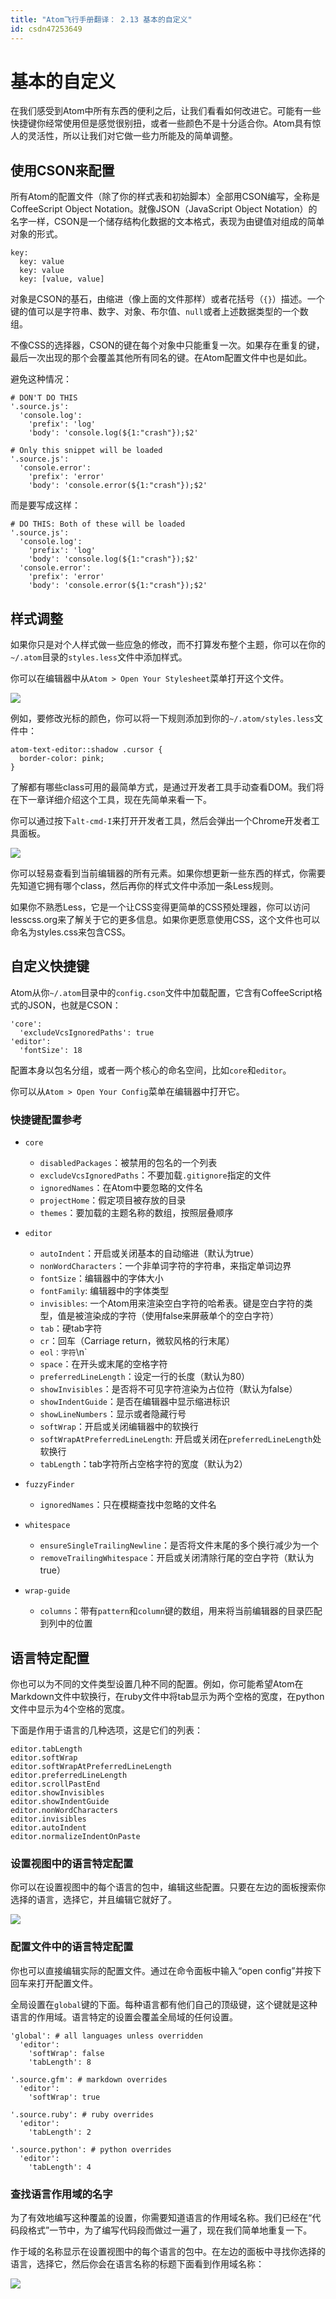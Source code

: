```yaml
---
title: "Atom飞行手册翻译： 2.13 基本的自定义"
id: csdn47253649
---
```


# 基本的自定义

在我们感受到Atom中所有东西的便利之后，让我们看看如何改进它。可能有一些快捷键你经常使用但是感觉很别扭，或者一些颜色不是十分适合你。Atom具有惊人的灵活性，所以让我们对它做一些力所能及的简单调整。

## 使用CSON来配置

所有Atom的配置文件（除了你的样式表和初始脚本）全部用CSON编写，全称是CoffeeScript Object Notation。就像JSON（JavaScript Object Notation）的名字一样，CSON是一个储存结构化数据的文本格式，表现为由键值对组成的简单对象的形式。

```
key:
  key: value
  key: value
  key: [value, value]
```

对象是CSON的基石，由缩进（像上面的文件那样）或者花括号（`{}`）描述。一个键的值可以是字符串、数字、对象、布尔值、`null`或者上述数据类型的一个数组。

不像CSS的选择器，CSON的键在每个对象中只能重复一次。如果存在重复的键，最后一次出现的那个会覆盖其他所有同名的键。在Atom配置文件中也是如此。

避免这种情况：

```
# DON'T DO THIS
'.source.js':
  'console.log':
    'prefix': 'log'
    'body': 'console.log(${1:"crash"});$2'

# Only this snippet will be loaded
'.source.js':
  'console.error':
    'prefix': 'error'
    'body': 'console.error(${1:"crash"});$2'
```

而是要写成这样：

```
# DO THIS: Both of these will be loaded
'.source.js':
  'console.log':
    'prefix': 'log'
    'body': 'console.log(${1:"crash"});$2'
  'console.error':
    'prefix': 'error'
    'body': 'console.error(${1:"crash"});$2'
```

## 样式调整

如果你只是对个人样式做一些应急的修改，而不打算发布整个主题，你可以在你的`~/.atom`目录的`styles.less`文件中添加样式。

你可以在编辑器中从`Atom > Open Your Stylesheet`菜单打开这个文件。

![](../img/33f04dd5173eff6f402a99dc4ee1b2c4.png)

例如，要修改光标的颜色，你可以将一下规则添加到你的`~/.atom/styles.less`文件中：

```
atom-text-editor::shadow .cursor {
  border-color: pink;
}
```

了解都有哪些class可用的最简单方式，是通过开发者工具手动查看DOM。我们将在下一章详细介绍这个工具，现在先简单来看一下。

你可以通过按下`alt-cmd-I`来打开开发者工具，然后会弹出一个Chrome开发者工具面板。

![](../img/ab5df26631e320817313df56110caf30.png)

你可以轻易查看到当前编辑器的所有元素。如果你想更新一些东西的样式，你需要先知道它拥有哪个class，然后再你的样式文件中添加一条Less规则。

如果你不熟悉Less，它是一个让CSS变得更简单的CSS预处理器，你可以访问lesscss.org来了解关于它的更多信息。如果你更愿意使用CSS，这个文件也可以命名为styles.css来包含CSS。

## 自定义快捷键

Atom从你`~/.atom`目录中的`config.cson`文件中加载配置，它含有CoffeeScript格式的JSON，也就是CSON：

```
'core':
  'excludeVcsIgnoredPaths': true
'editor':
  'fontSize': 18
```

配置本身以包名分组，或者一两个核心的命名空间，比如`core`和`editor`。

你可以从`Atom > Open Your Config`菜单在编辑器中打开它。

### 快捷键配置参考

*   `core`

    *   `disabledPackages`：被禁用的包名的一个列表
    *   `excludeVcsIgnoredPaths`：不要加载`.gitignore`指定的文件
    *   `ignoredNames`：在Atom中要忽略的文件名
    *   `projectHome`：假定项目被存放的目录
    *   `themes`：要加载的主题名称的数组，按照层叠顺序
*   `editor`

    *   `autoIndent`：开启或关闭基本的自动缩进（默认为true）
    *   `nonWordCharacters`：一个非单词字符的字符串，来指定单词边界
    *   `fontSize`：编辑器中的字体大小
    *   `fontFamily`: 编辑器中的字体类型
    *   `invisibles`: 一个Atom用来渲染空白字符的哈希表。键是空白字符的类型，值是被渲染成的字符（使用false来屏蔽单个的空白字符）
    *   `tab`：硬tab字符
    *   `cr`：回车（Carriage return，微软风格的行末尾）
    *   `eol：字符`\n`
    *   `space`：在开头或末尾的空格字符
    *   `preferredLineLength`：设定一行的长度（默认为80）
    *   `showInvisibles`：是否将不可见字符渲染为占位符（默认为false）
    *   `showIndentGuide`：是否在编辑器中显示缩进标识
    *   `showLineNumbers`：显示或者隐藏行号
    *   `softWrap`：开启或关闭编辑器中的软换行
    *   `softWrapAtPreferredLineLength`: 开启或关闭在`preferredLineLength`处软换行
    *   `tabLength`：tab字符所占空格字符的宽度（默认为2）
*   `fuzzyFinder`

    *   `ignoredNames`：只在模糊查找中忽略的文件名
*   `whitespace`

    *   `ensureSingleTrailingNewline`：是否将文件末尾的多个换行减少为一个
    *   `removeTrailingWhitespace`：开启或关闭清除行尾的空白字符（默认为true）
*   `wrap-guide`

    *   `columns`：带有`pattern`和`column`键的数组，用来将当前编辑器的目录匹配到列中的位置

## 语言特定配置

你也可以为不同的文件类型设置几种不同的配置。例如，你可能希望Atom在Markdown文件中软换行，在ruby文件中将tab显示为两个空格的宽度，在python文件中显示为4个空格的宽度。

下面是作用于语言的几种选项，这是它们的列表：

```
editor.tabLength
editor.softWrap
editor.softWrapAtPreferredLineLength
editor.preferredLineLength
editor.scrollPastEnd
editor.showInvisibles
editor.showIndentGuide
editor.nonWordCharacters
editor.invisibles
editor.autoIndent
editor.normalizeIndentOnPaste
```

### 设置视图中的语言特定配置

你可以在设置视图中的每个语言的包中，编辑这些配置。只要在左边的面板搜索你选择的语言，选择它，并且编辑它就好了。

![](../img/dd3c9d65b159185aaf29dcb7fbd067a6.png)

### 配置文件中的语言特定配置

你也可以直接编辑实际的配置文件。通过在命令面板中输入“open config”并按下回车来打开配置文件。

全局设置在`global`键的下面。每种语言都有他们自己的顶级键，这个键就是这种语言的作用域。语言特定的设置会覆盖全局域的任何设置。

```
'global': # all languages unless overridden
  'editor':
    'softWrap': false
    'tabLength': 8

'.source.gfm': # markdown overrides
  'editor':
    'softWrap': true

'.source.ruby': # ruby overrides
  'editor':
    'tabLength': 2

'.source.python': # python overrides
  'editor':
    'tabLength': 4
```

### 查找语言作用域的名字

为了有效地编写这种覆盖的设置，你需要知道语言的作用域名称。我们已经在“代码段格式”一节中，为了编写代码段而做过一遍了，现在我们简单地重复一下。

作于域的名称显示在设置视图中的每个语言的包中。在左边的面板中寻找你选择的语言，选择它，然后你会在语言名称的标题下面看到作用域名称：

![](../img/434c33838e8ce64c68c319cae73b4bba.png)